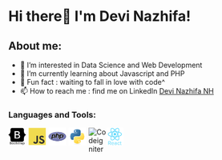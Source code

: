 # Hi there👋 I'm Devi Nazhifa!

## About me:
- 👀 I’m interested in Data Science and Web Development
- 🌱 I’m currently learning about Javascript and PHP
- 💞️ Fun fact : waiting to fall in love with code^
- 📫 How to reach me : find me on LinkedIn [Devi Nazhifa NH](https://www.linkedin.com/in/devinazhifa/)

### Languages and Tools:
<img align="left" alt="Bootstrap" width="35px" src="https://raw.githubusercontent.com/devicons/devicon/master/icons/bootstrap/bootstrap-plain-wordmark.svg" style="padding-right:5px;" />
<img align="left" alt="Javascriprt" width="35px" src="https://raw.githubusercontent.com/devicons/devicon/master/icons/javascript/javascript-original.svg" style="padding-right:5px;" />
<img align="left" alt="Php" width="35px" src="https://raw.githubusercontent.com/devicons/devicon/master/icons/php/php-original.svg" style="padding-right:5px;" />
<img align="left" alt="Python" width="35px" src="https://raw.githubusercontent.com/devicons/devicon/master/icons/python/python-original.svg" style="padding-right:5px;" />
<img align="left" alt="Codeigniter" width="35px" src="https://cdn.worldvectorlogo.com/logos/codeigniter.svg" style="padding-right:0px;" />
<img align="left" alt="Reactjs" width="35px" src="https://raw.githubusercontent.com/devicons/devicon/master/icons/react/react-original-wordmark.svg" style="padding-right:5px;" />


<br />
<br />


